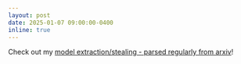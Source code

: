 ```yaml
---
layout: post
date: 2025-01-07 09:00:00-0400
inline: true
---
```


Check out my [model extraction/stealing - parsed regularly from arxiv](https://lorenz-peter.github.io/projectsrw_ms)!
